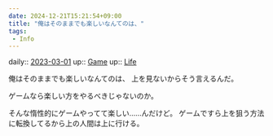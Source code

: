 ```yaml
---
date: 2024-12-21T15:21:54+09:00
title: "俺はそのままでも楽しいなんてのは、"
tags:
 - Info
---
```


daily:: [2023-03-01](/Daily_Note/2023-03-01.md)
up:: [Game](../Bar/Novel/Topics/Game.md)
up:: [Life](../Bar/Novel/Chaos/Life.md)

俺はそのままでも楽しいなんてのは、
上を見ないからそう言えるんだ。

ゲームなら楽しい方をやるべきじゃないのか。

そんな惰性的にゲームやってて楽しい……んだけど。
ゲームですら上を狙う方法に転換してるから上の人間は上に行ける。

